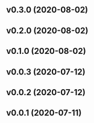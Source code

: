 ## v0.3.0 (2020-08-02)

## v0.2.0 (2020-08-02)

## v0.1.0 (2020-08-02)

## v0.0.3 (2020-07-12)

## v0.0.2 (2020-07-12)

## v0.0.1 (2020-07-11)

